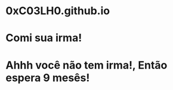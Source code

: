 # 0xC03LH0.github.io
<h1>Comi sua irma!</h1>
<h1>Ahhh você não tem irma!, Então espera 9 mesês!</h1>

